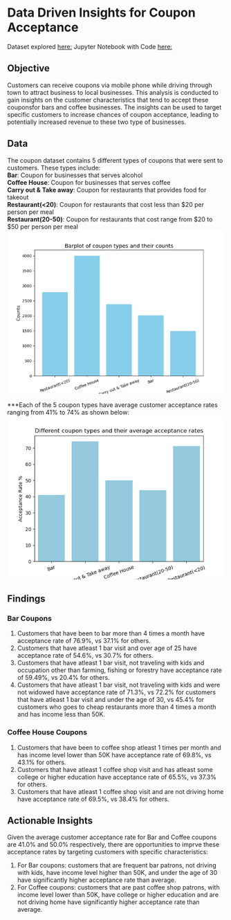 # Data Driven Insights for Coupon Acceptance 
Dataset explored [here:](https://github.com/lvhaohan59/jingprojects/blob/main/data/coupons.csv)
Jupyter Notebook with Code [here:](https://github.com/lvhaohan59/jingprojects/blob/main/coupon_acceptance_analysis.ipynb) 

## Objective
Customers can receive coupons via mobile phone while driving through town to attract business to local businesses. This analysis is conducted to gain insights on the customer characteristics that tend to accept these couponsfor bars and coffee businesses. The insights can be used to target specific customers to increase chances of coupon acceptance, leading to potentially increased revenue to these two type of businesses. 

## Data
The coupon dataset contains 5 different types of coupons that were sent to customers. These types include:  
**Bar**: Coupon for businesses that serves alcohol  
**Coffee House**: Coupon for businesses that serves coffee  
**Carry out & Take away**: Coupon for restaurants that provides food for takeout   
**Restaurant(<20)**: Coupon for restaurants that cost less than $20 per person per meal  
**Restaurant(20-50)**: Coupon for restaurants that cost range from $20 to $50 per person per meal  
![Barplot of coupon types and their counts](https://github.com/lvhaohan59/jingprojects/blob/main/images/coupon_barplot.png) 

***Each of the 5 coupon types have average customer acceptance rates ranging from 41% to 74% as shown below: 
![Barplot of coupon types and their average acceptance rates](https://github.com/lvhaohan59/jingprojects/blob/main/images/barplot_accept_rate.png) 

## Findings 
### Bar Coupons
1. Customers that have been to bar more than 4 times a month have acceptance rate of 76.9%, vs 37.1% for others.
2. Customers that have atleast 1 bar visit and over age of 25 have acceptance rate of 54.6%, vs 30.7% for others.
3. Customers that have atleast 1 bar visit, not traveling with kids and occupation other than farming, fishing or forestry have acceptance rate of 59.49%, vs 20.4% for others.
4. Customers that have atleast 1 bar visit, not traveling with kids and were not widowed have acceptance rate of 71.3%,
   vs 72.2% for customers that have atleast 1 bar visit and under the age of 30,
   vs 45.4% for customers who goes to cheap restaurants more than 4 times a month and has income less than 50K.
### Coffee House Coupons
1. Customers that have been to coffee shop atleast 1 times per month and has income level lower than 50K have acceptance rate of 69.8%, vs 43.1% for others.
2. Customers that have atleast 1 coffee shop visit and has atleast some college or higher education have acceptance rate of 65.5%, vs 37.3% for others.
3. Customers that have atleast 1 coffee shop visit and are not driving home have acceptance rate of 69.5%, vs 38.4% for others. 

## Actionable Insights
Given the average customer acceptance rate for Bar and Coffee coupons are 41.0% and 50.0% respectively, there are opportunities to imprve these acceptance rates by targeting customers with specific characteristics: 
1. For Bar coupons: customers that are frequent bar patrons, not driving with kids, have income level higher than 50K, and under the age of 30 have significantly higher acceptance rate than average.
2. For Coffee coupons: customers that are past coffee shop patrons, with income level lower than 50K, have college or higher education and are not driving home have significantly higher acceptance rate than average.  





